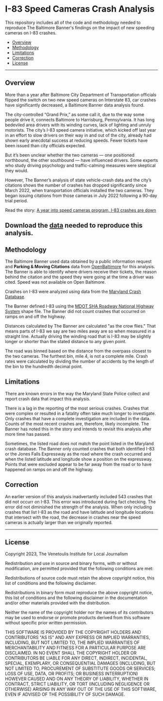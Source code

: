 # I-83 Speed Cameras Crash Analysis

This repository includes all of the code and methodology needed to reproduce The Baltimore Banner's findings on the impact of new speeding cameras on I-83 crashes.

- [Overview](#overview)
- [Methodology](#methodology)
- [Limitations](#limitations)
- [Correction](#correction)
- [License](#license)

---
## Overview

More than a year after Baltimore City Department of Transportation officials flipped the switch on two new speed cameras on Interstate 83, car crashes have significantly decreased, a Baltimore Banner data analysis found.

The city-controlled “Grand Prix,” as some call it, due to the way some people drive it, connects Baltimore to Harrisburg, Pennsylvania. It has long bedeviled area drivers with its winding curves, lack of lighting and unruly motorists. The city’s I-83 speed camera initiative, which kicked off last year in an effort to slow drivers on their way in and out of the city, already had shown early anecdotal success at reducing speeds. Fewer tickets have been issued than city officials expected.

But it’s been unclear whether the two cameras — one positioned northbound, the other southbound — have influenced drivers. Some experts who study driving psychology and traffic-calming measures were skeptical they would.

However, The Banner’s analysis of state vehicle-crash data and the city’s citations shows the number of crashes has dropped significantly since March 2022, when transportation officials installed the two cameras. They began issuing citations from those cameras in July 2022 following a 90-day trial period.

Read the story: [A year into speed cameras program, I-83 crashes are down](https://www.thebaltimorebanner.com/community/transportation/interstate-83-speed-cameras-analysis-AZIOHN64TRHPJD6TEB2HL2JFTU/)

Download the [data](https://banner-public.s3.amazonaws.com/i-83-camera-data.zip) needed to reproduce this analysis. 
---

<a id="methodology"></a>

## Methodology

The Baltimore Banner used data obtained by a public information request and **Parking & Moving Citations** data from [OpenBaltimore](https://data.baltimorecity.gov/datasets/parking-and-moving-citations/explore) for this analysis. The Banner is able to identify where drivers receive their tickets, the reason behind the citation and the speed they were going at the time a driver was cited. Speed was not available on Open Baltimore.

Crashes on I-83 were analyzed using data from the [Maryland Crash Database](https://mdsp.maryland.gov/Pages/Dashboards/CrashDataDownload.aspx).

The Banner defined I-83 using the [MDOT SHA Roadway National Highway System](https://data-maryland.opendata.arcgis.com/datasets/maryland::mdot-sha-roadway-national-highway-system-nhs/explore?location=39.150272%2C-76.802565%2C10.66) shape file. The Banner did not count crashes that occurred on ramps on and off the highway.

Distances calculated by The Banner are calculated "as the crow flies." That means parts of I-83 we say are two miles away are so when measured in a straight line. Actually driving the winding road that is I-83 may be slightly longer or shorter than the stated distance to any given point.

The road was binned based on the distance from the overpass closest to the two cameras. The furthest bin, mile 4, is not a complete mile. Crash rates were calculated by dividing the number of accidents by the length of the bin to the hundredth decimal point.

<a id="limitations"></a>

## Limitations

There are known errors in the way the Maryland State Police collect and report crash data that impact this analysis. 

There is a lag in the reporting of the most serious crashes. Crashes that were complex or resulted in a fatality often take much longer to investigate. Only crashes that have a complete investigation are included in the data. Counts of the most recent crashes are, therefore, likely incomplete. The Banner has noted this in the story and intends to revisit this analysis after more time has passed.

Sometimes, the listed road does not match the point listed in the Maryland crash database. The Banner only counted crashes that both identified I-83 or the Jones Falls Expressway as the road where the crash occurred and when the listed latitude and longitude show a position on the expressway. Points that were excluded appear to be far away from the road or to have happened on ramps on and off the highway.

<a id="correction"></a>

## Correction

An earlier version of this analysis inadvertantly included 543 crashes that did not occurr on I-83. This error was introduced during fact checking. The error did not diminished the strength of the analysis. When only including crashes that list I-83 as the road and have latitude and longitude locations that intersect with the road, the decrease in crashes near the speed cameras is actually larger than we originally reported.

---

## License

Copyright 2023, The Venetoulis Institute for Local Journalism

Redistribution and use in source and binary forms, with or without modification, are permitted provided that the following conditions are met:

Redistributions of source code must retain the above copyright notice, this list of conditions and the following disclaimer.

Redistributions in binary form must reproduce the above copyright notice, this list of conditions and the following disclaimer in the documentation and/or other materials provided with the distribution.

Neither the name of the copyright holder nor the names of its contributors may be used to endorse or promote products derived from this software without specific prior written permission.

THIS SOFTWARE IS PROVIDED BY THE COPYRIGHT HOLDERS AND CONTRIBUTORS "AS IS" AND ANY EXPRESS OR IMPLIED WARRANTIES, INCLUDING, BUT NOT LIMITED TO, THE IMPLIED WARRANTIES OF MERCHANTABILITY AND FITNESS FOR A PARTICULAR PURPOSE ARE DISCLAIMED. IN NO EVENT SHALL THE COPYRIGHT HOLDER OR CONTRIBUTORS BE LIABLE FOR ANY DIRECT, INDIRECT, INCIDENTAL, SPECIAL, EXEMPLARY, OR CONSEQUENTIAL DAMAGES (INCLUDING, BUT NOT LIMITED TO, PROCUREMENT OF SUBSTITUTE GOODS OR SERVICES; LOSS OF USE, DATA, OR PROFITS; OR BUSINESS INTERRUPTION) HOWEVER CAUSED AND ON ANY THEORY OF LIABILITY, WHETHER IN CONTRACT, STRICT LIABILITY, OR TORT (INCLUDING NEGLIGENCE OR OTHERWISE) ARISING IN ANY WAY OUT OF THE USE OF THIS SOFTWARE, EVEN IF ADVISED OF THE POSSIBILITY OF SUCH DAMAGE.
